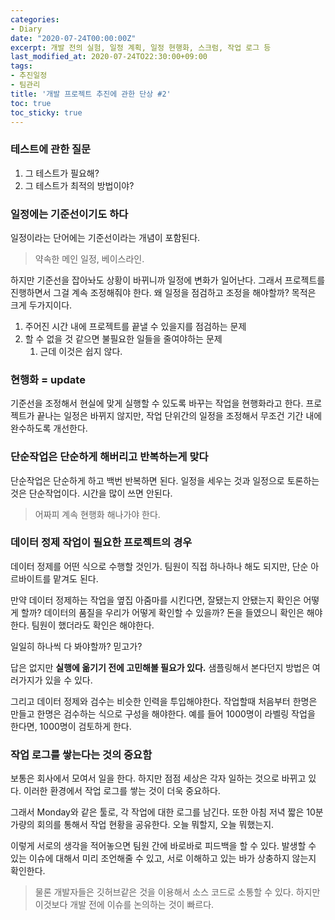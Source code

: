 ```yaml
---
categories:
- Diary
date: "2020-07-24T00:00:00Z"
excerpt: 개발 전의 실험, 일정 계획, 일정 현행화, 스크럼, 작업 로그 등
last_modified_at: 2020-07-24TO22:30:00+09:00
tags:
- 추진일정
- 팀관리
title: '개발 프로젝트 추진에 관한 단상 #2'
toc: true
toc_sticky: true
---
```


### 테스트에 관한 질문

1. 그 테스트가 필요해?
2. 그 테스트가 최적의 방법이야?

### 일정에는 기준선이기도 하다

일정이라는 단어에는 기준선이라는 개념이 포함된다.
> 약속한 메인 일정, 베이스라인.

하지만 기준선을 잡아놔도 상황이 바뀌니까 일정에 변화가 일어난다.
그래서 프로젝트를 진행하면서 그걸 계속 조정해줘야 한다.
왜 일정을 점검하고 조정을 해야할까? 목적은 크게 두가지이다.

1. 주어진 시간 내에 프로젝트를 끝낼 수 있을지를 점검하는 문제
2. 할 수 없을 것 같으면 불필요한 일들을 줄여야하는 문제
   1. 근데 이것은 쉽지 않다.

### 현행화 = update

기준선을 조정해서 현실에 맞게 실행할 수 있도록 바꾸는 작업을 현행화라고 한다.
프로젝트가 끝나는 일정은 바뀌지 않지만, 작업 단위간의 일정을 조정해서 무조건 기간 내에 완수하도록 개선한다.

### 단순작업은 단순하게 해버리고 반복하는게 맞다

단순작업은 단순하게 하고 백번 반복하면 된다.
일정을 세우는 것과 일정으로 토론하는 것은 단순작업이다.
시간을 많이 쓰면 안된다.
> 어짜피 계속 현행화 해나가야 한다.

### 데이터 정제 작업이 필요한 프로젝트의 경우

데이터 정제를 어떤 식으로 수행할 것인가.
팀원이 직접 하나하나 해도 되지만, 단순 아르바이트를 맡겨도 된다.

만약 데이터 정제하는 작업을 옆집 아줌마를 시킨다면, 잘됐는지 안됐는지 확인은 어떻게 할까?
데이터의 품질을 우리가 어떻게 확인할 수 있을까? 돈을 들였으니 확인은 해야한다.
팀원이 했더라도 확인은 해야한다.

일일히 하나씩 다 봐야할까?
믿고가?

답은 없지만 **실행에 옮기기 전에 고민해볼 필요가 있다.**
샘플링해서 본다던지 방법은 여러가지가 있을 수 있다.

그리고 데이터 정제와 검수는 비슷한 인력을 투입해야한다.
작업할때 처음부터 한명은 만들고 한명은 검수하는 식으로 구성을 해야한다.
예를 들어 1000명이 라벨링 작업을 한다면, 1000명이 검토하게 한다.

### 작업 로그를 쌓는다는 것의 중요함

보통은 회사에서 모여서 일을 한다. 하지만 점점 세상은 각자 일하는 것으로 바뀌고 있다.
이러한 환경에서 작업 로그를 쌓는 것이 더욱 중요하다.

그래서 Monday와 같은 툴로, 각 작업에 대한 로그를 남긴다.
또한 아침 저녁 짧은 10분 가량의 회의를 통해서 작업 현황을 공유한다.
오늘 뭐할지, 오늘 뭐했는지.

이렇게 서로의 생각을 적어놓으면 팀원 간에 바로바로 피드백을 할 수 있다.
발생할 수 있는 이슈에 대해서 미리 조언해줄 수 있고,
서로 이해하고 있는 바가 상충하지 않는지 확인한다.

> 물론 개발자들은 깃허브같은 것을 이용해서 소스 코드로 소통할 수 있다.
> 하지만 이것보다 개발 전에 이슈를 논의하는 것이 빠르다.
